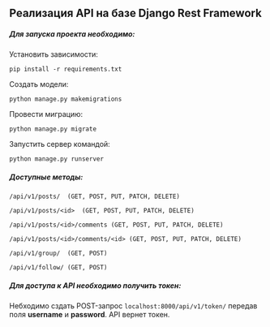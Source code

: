 

## Реализация API на базе Django Rest Framework

##### Для запуска проекта необходимо:

Установить зависимости:

`pip install -r requirements.txt`

Создать модели:

`python manage.py makemigrations`

Провести миграцию:

`python manage.py migrate`

Запустить сервер командой:

`python manage.py runserver`

##### Доступные методы:

`/api/v1/posts/  (GET, POST, PUT, PATCH, DELETE)`

`/api/v1/posts/<id>  (GET, POST, PUT, PATCH, DELETE)`

`/api/v1/posts/<id>/comments (GET, POST, PUT, PATCH, DELETE)`

`/api/v1/posts/<id>/comments/<id> (GET, POST, PUT, PATCH, DELETE)`

`/api/v1/group/  (GET, POST)`

`/api/v1/follow/ (GET, POST)`

##### Для доступа к API необходимо получить токен:

Небходимо сздать POST-запрос `localhost:8000/api/v1/token/` передав поля **username** и **password**. API вернет токен.
